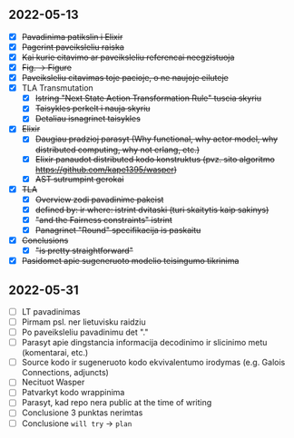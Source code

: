 ## 2022-05-13
- [X] ~~Pavadinima patikslin i Elixir~~
- [X] ~~Pagerint paveiksleliu raiska~~
- [X] ~~Kai kurie citavimo ar paveiksleliu referencai neegzistuoja~~
- [X] ~~Fig. -> Figure~~
- [X] ~~Paveiksleliu citavimas toje pacioje, o ne naujoje eiluteje~~
- [X] TLA Transmutation
  - [X] ~~Istring "Next State Action Transformation Rule" tuscia skyriu~~
  - [X] ~~Taisykles perkelt i nauja skyriu~~
  - [X] ~~Detaliau isnagrinet taisykles~~
- [X] ~~Elixir~~
  - [X] ~~Daugiau pradzioj parasyt (Why functional, why actor model, why distributed computing, why not erlang, etc.)~~
  - [X] ~~Elixir panaudot distributed kodo konstruktus (pvz. sito algoritmo https://github.com/kape1395/wasper)~~
  - [X] ~~AST sutrumpint gerokai~~
- [X] ~~TLA~~
  - [X] ~~Overview zodi pavadinime pakeist~~
  - [X] ~~defined by: ir where: istrint dvitaski (turi skaitytis kaip sakinys)~~
  - [X] ~~"and the Fairness constraints" istrint~~
  - [X] ~~Panagrinet "Round" specifikacija is paskaitu~~
- [X] ~~Conclusions~~
  - [X] ~~"is pretty straightforward"~~
- [X] ~~Pasidomet apie sugeneruoto modelio teisingumo tikrinima~~

## 2022-05-31
- [ ] LT pavadinimas
- [ ] Pirmam psl. ner lietuvisku raidziu
- [ ] Po paveiksleliu pavadinimu det "."
- [ ] Parasyt apie dingstancia informacija decodinimo ir slicinimo metu (komentarai, etc.)
- [ ] Source kodo ir sugeneruoto kodo ekvivalentumo irodymas (e.g. Galois Connections, adjuncts)
- [ ] Necituot Wasper
- [ ] Patvarkyt kodo wrappinima
- [ ] Parasyt, kad repo nera public at the time of writing
- [ ] Conclusione 3 punktas nerimtas
- [ ] Conclusione `will try` -> `plan`
